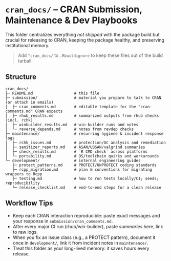 # `cran_docs/` – CRAN Submission, Maintenance & Dev Playbooks

This folder centralizes everything *not shipped* with the package build but crucial for
releasing to CRAN, keeping the package healthy, and preserving institutional memory.

> Add `^cran_docs/` to `.Rbuildignore` to keep these files out of the build tarball.

## Structure

```
cran_docs/
├─ README.md                  # this file
├─ submission/                # material you prepare to talk to CRAN (or attach in emails)
│  ├─ cran_comments.md        # editable template for the "cran-comments.md" CRAN expects
│  ├─ rhub_results.md         # summarized outputs from rhub checks (incl. rchk)
│  ├─ winbuilder_results.md   # win-builder runs and notes
│  └─ reverse_depends.md      # notes from revdep checks
├─ maintenance/               # recurring hygiene & incident response logs
│  ├─ rchk_issues.md          # protection/GC analysis and remediation
│  ├─ sanitizer_reports.md    # ASAN/UBSAN/valgrind summaries
│  ├─ check_results.md        # `R CMD check` across platforms
│  └─ portability.md          # OS/toolchain quirks and workarounds
└─ development/               # internal engineering guides
   ├─ protect_patterns.md     # PROTECT/UNPROTECT coding standards
   ├─ rcpp_migration.md       # plan & conventions for migrating wrappers to Rcpp
   ├─ testing.md              # how to run tests locally/CI; seeds; reproducibility
   └─ release_checklist.md    # end-to-end steps for a clean release
```

## Workflow Tips

- Keep each CRAN interaction reproducible: paste exact messages and your response in `submission/cran_comments.md`.
- After every major CI run (rhub/win-builder), paste *summaries* here, link to raw logs.
- When you fix an issue class (e.g., a PROTECT pattern), document it once in `development/`, link it from incident notes in `maintenance/`.
- Treat this folder as your long-lived memory: it saves hours every release.
